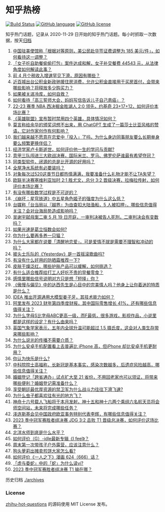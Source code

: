 # 知乎热榜
[![Build Status](https://github.com/ToWeLong/zhihu-hot-questions/workflows/CI/badge.svg)](https://github.com/ToWeLong/zhihu-hot-questions/actions)
[![GitHub language](https://img.shields.io/badge/language-golang-orange.svg)](https://golang.org/)
[![GitHub license](https://img.shields.io/github/license/ToWeLong/zhihu-hot-questions)](https://github.com/ToWeLong/zhihu-hot-questions/blob/main/LICENSE)

知乎热门话题，记录从 2020-11-29 日开始的知乎热门话题。每小时抓取一次数据，按天[归档](./archives)

<!-- BEGIN -->

1. [中国驻美使馆称「根据对等原则，美公民赴华签证费调整为 185 美元/件」，如何看待这一调整？](https://www.zhihu.com/question/601450227)
1. [「女子吃自助餐偷偷打包」案件达成和解，女子补交餐费 44543 元，从法律角度如何解读此事？](https://www.zhihu.com/question/600600894)
1. [前 4 月个税收入增速罕见下滑，原因有哪些？](https://www.zhihu.com/question/601724097)
1. [近百城出台公积金新政驰援住房消费，允许公积金直接用于买房首付，会带来哪些影响？将释放多少购买力？](https://www.zhihu.com/question/601830940)
1. [如果被关进冷库，如何自救？](https://www.zhihu.com/question/347002645)
1. [如何看待「高三誓师大会，妈妈写信告诉儿子自己患癌」？](https://www.zhihu.com/question/601454464)
1. [22-23 赛季 NBA 西决掘金胜湖人 2:0 领先，约基奇 23+17+12，如何评价本场比赛？](https://www.zhihu.com/question/601826347)
1. [《英雄联盟》宣布暂时禁用四个英雄，具体情况如何？](https://www.zhihu.com/question/601673469)
1. [莫言称给余华的颁奖词想不出来，用 ChatGPT 生成了一篇莎士比亚风格的赞语，它对作家创作有何影响？](https://www.zhihu.com/question/601474371)
1. [我们越来越不愿意在恋爱中「投入」了吗，为什么身边同事朋友要么长期单身要么频繁更换伴侣？](https://www.zhihu.com/question/599385397)
1. [经济学家卢卡斯逝世，如何评价他一生的学问与贡献?](https://www.zhihu.com/question/601200769)
1. [意甲三队闯进三大欧战决赛，国际米兰、罗马、佛罗伦萨谁最有希望夺冠？](https://www.zhihu.com/question/601826097)
1. [同类型软件，闭源的总是比开源的好用吗？](https://www.zhihu.com/question/596895451)
1. [全屋净水系统有必要装吗？](https://www.zhihu.com/question/484448539)
1. [对象每次过520这类节日都热情满满，我要准备什么礼物才能不让TA失望？](https://www.zhihu.com/question/601738391)
1. [欧联半决赛塞维利亚加时 2:1 胜尤文，总分 3:2 晋级决赛，拉梅拉传射，如何评价本场比赛？](https://www.zhihu.com/question/601812628)
1. [有没有哪些数学过程是不可逆的？](https://www.zhihu.com/question/564595230)
1. [《崩坏：星穹铁道》中五星角色姬子的强度为什么这么低？](https://www.zhihu.com/question/600592720)
1. [台媒称「台当局以『越界』为由查扣大陆渔船，5 人被扣押」，哪些信息值得关注？会对台海局势造成影响吗？](https://www.zhihu.com/question/601690312)
1. [吴谢宇弑母案二审 5 月 19 日开庭，一审判决被告人死刑，二审判决会有变数吗？](https://www.zhihu.com/question/601832243)
1. [如果光速是葛立恒数会如何?](https://www.zhihu.com/question/598542678)
1. [你为什么要再多养一只猫？](https://www.zhihu.com/question/599336018)
1. [为什么大家都在说要「清醒地恋爱」，可是爱情不就是需要不理智和冲动的吗？](https://www.zhihu.com/question/599386039)
1. [披头士乐队的《Yesterday》是一首摇滚歌曲吗?](https://www.zhihu.com/question/600634045)
1. [有没有什么好用的防晒霜推荐一下?](https://www.zhihu.com/question/599629586)
1. [皮肤干燥泛红，哪些护肤产品可以缓解，如何挑选？](https://www.zhihu.com/question/600889724)
1. [有什么适合推荐给打工人好吃不贵的早餐零食？](https://www.zhihu.com/question/592932916)
1. [感情里哪些信号说明对方只是想「短择」你？](https://www.zhihu.com/question/599386419)
1. [《傲慢与偏见》中的达西先生是心目中的完美情人吗？他身上让你着迷的特质是什么？](https://www.zhihu.com/question/596586312)
1. [IDEA 推出开源通用大模型姜子牙，其技术能力如何？](https://www.zhihu.com/question/601516592)
1. [阿里发布 2023 财年第四季度财报，其中国际零售增长 41%，还有哪些信息值得关注？](https://www.zhihu.com/question/601755817)
1. [为什么字母S比字母ABC更高一级，而F最低，很多游戏，影视作品，小说里都是这样的设定？有什么由来吗？](https://www.zhihu.com/question/600771851)
1. [英国气象学家表示，五年内全球升温可能超过 1.5 摄氏度，这会对人类生存带来哪些影响？](https://www.zhihu.com/question/601680032)
1. [为什么说光的传播不需要介质？](https://www.zhihu.com/question/531734213)
1. [为什么安卓手机配置看上去普遍比 iPhone 高，但iPhone 却比安卓手机更耐用？](https://www.zhihu.com/question/601482403)
1. [你认为快乐是什么?](https://www.zhihu.com/question/601549589)
1. [中科院院士高福称，长新冠是基本事实，感染次数越多，后遗症风险越高，哪些信息值得关注？](https://www.zhihu.com/question/601630019)
1. [婚姻登记「跨省通办」试点扩大至 21 省份，不用回老家也可以领证，将带来哪些便利？婚姻登记需准备什么？](https://www.zhihu.com/question/601676196)
1. [享受朝廷最优厚资源的禁卫军为什么战斗力往往下滑飞速?](https://www.zhihu.com/question/600916367)
1. [为什么虫子都喜欢往有光的地方飞？](https://www.zhihu.com/question/540310092)
1. [神舟十六号载人飞船将于本月发射，神十五和神十六两个乘组六名航天员将会师空间站，未来将完成哪些任务？](https://www.zhihu.com/question/601686640)
1. [泽连斯基会见中国政府欧亚事务特别代表李辉，有哪些信息值得关注？](https://www.zhihu.com/question/601656777)
1. [2023 季中冠军赛胜者组决赛 JDG 3:2 击败 T1 晋级总决赛，如何评价这场比赛？](https://www.zhihu.com/question/601738383)
1. [北洋水师到底是什么水平？](https://www.zhihu.com/question/23648894)
1. [如何评价（G）-idle最新专辑《I feel》？](https://www.zhihu.com/question/601093170)
1. [周末第一次带孩子户外露营，应该注意什么？](https://www.zhihu.com/question/601475777)
1. [狗头萝莉出摊卖煎饼大家怎么看?](https://www.zhihu.com/question/600293513)
1. [如何评价《一人之下》漫画 624（666）话？](https://www.zhihu.com/question/601795213)
1. [「虚与委蛇」中的「蛇」为什么读yi?](https://www.zhihu.com/question/348715562)
1. [2023 季中冠军赛胜者组决赛 T1 输在哪？](https://www.zhihu.com/question/601795550)

<!-- END -->

历史归档 [./archives](./archives)


### License
[zhihu-hot-questions](https://github.com/towelong/zhihu-hot-questions) 的源码使用 MIT License 发布。